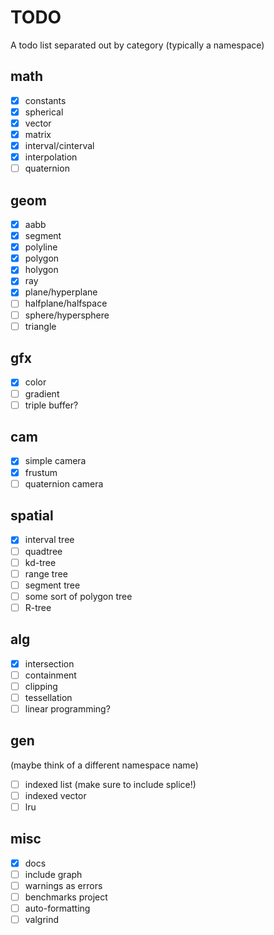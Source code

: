 # TODO

A todo list separated out by category (typically a namespace)

## math

 - [x] constants
 - [x] spherical
 - [x] vector
 - [x] matrix
 - [x] interval/cinterval
 - [x] interpolation
 - [ ] quaternion

## geom

 - [x] aabb
 - [x] segment
 - [x] polyline
 - [x] polygon
 - [x] holygon
 - [x] ray
 - [x] plane/hyperplane
 - [ ] halfplane/halfspace
 - [ ] sphere/hypersphere
 - [ ] triangle

## gfx

 - [x] color
 - [ ] gradient
 - [ ] triple buffer?

## cam

 - [x] simple camera
 - [x] frustum
 - [ ] quaternion camera

## spatial

- [x] interval tree
- [ ] quadtree
- [ ] kd-tree
- [ ] range tree
- [ ] segment tree
- [ ] some sort of polygon tree
- [ ] R-tree

## alg

 - [x] intersection
 - [ ] containment
 - [ ] clipping
 - [ ] tessellation
 - [ ] linear programming?

## gen

(maybe think of a different namespace name)

 - [ ] indexed list (make sure to include splice!)
 - [ ] indexed vector
 - [ ] lru

## misc

 - [x] docs
 - [ ] include graph
 - [ ] warnings as errors
 - [ ] benchmarks project
 - [ ] auto-formatting
 - [ ] valgrind